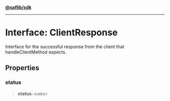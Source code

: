 [**@saflib/sdk**](../../../index.md)

***

# Interface: ClientResponse

Interface for the successful response from the client that handleClientMethod expects.

## Properties

### status

> **status**: `number`
